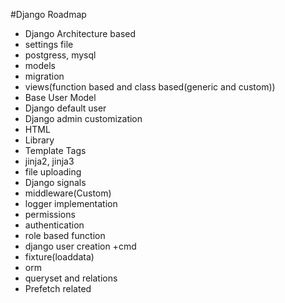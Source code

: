 #Django Roadmap

- Django Architecture based
- settings file
- postgress, mysql
- models
- migration
- views(function based and class based(generic and custom))
- Base User Model
- Django default user
- Django admin customization
- HTML
- Library
- Template Tags
- jinja2, jinja3
- file uploading
- Django signals
- middleware(Custom)
- logger implementation
- permissions
- authentication
- role based function
- django user creation +cmd
- fixture(loaddata)
- orm
- queryset and relations
- Prefetch related
  
